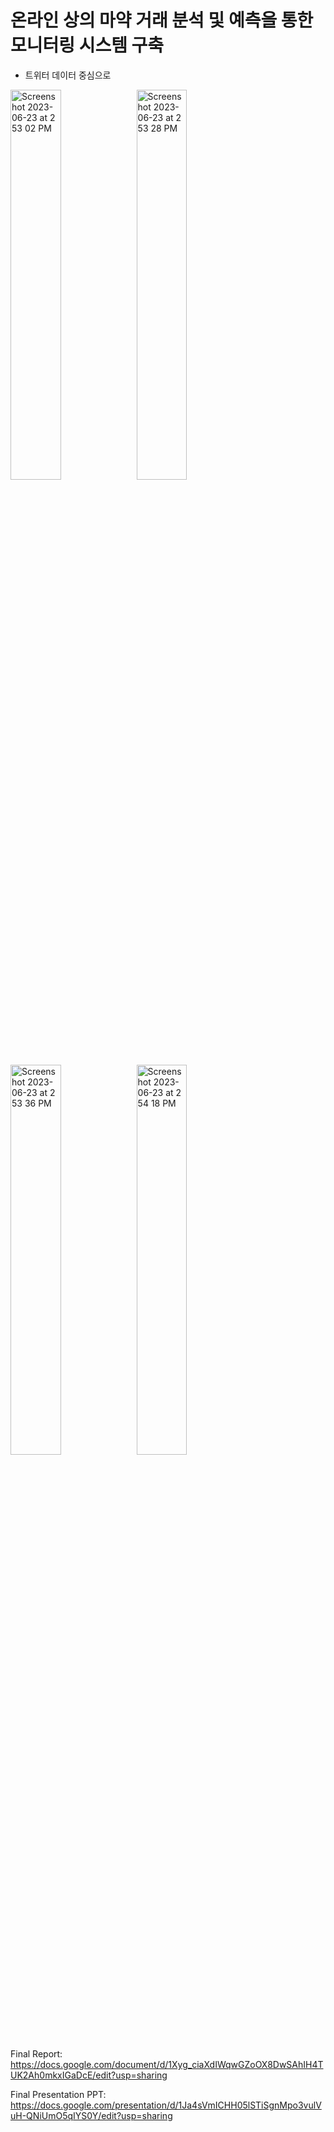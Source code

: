 # 온라인 상의 마약 거래 분석 및 예측을 통한 모니터링 시스템 구축 
- 트위터 데이터 중심으로

<img width="40%" alt="Screenshot 2023-06-23 at 2 53 02 PM" src="https://github.com/pastel-blue/2023_dscap/assets/88418078/1a52014f-6995-4631-8182-9839bdb9a0d8"><img width="40%" alt="Screenshot 2023-06-23 at 2 53 28 PM" src="https://github.com/pastel-blue/2023_dscap/assets/88418078/ac24dde5-5367-4d6e-9048-fae66458d4a4">
<img width="40%" alt="Screenshot 2023-06-23 at 2 53 36 PM" src="https://github.com/pastel-blue/2023_dscap/assets/88418078/d32051dc-505f-459c-bd97-554ed72f95e0"><img width="40%" alt="Screenshot 2023-06-23 at 2 54 18 PM" src="https://github.com/pastel-blue/2023_dscap/assets/88418078/5a7bd7cf-ad0c-4d51-ac56-cf144c2f7104">


Final Report:
https://docs.google.com/document/d/1Xyg_ciaXdIWqwGZoOX8DwSAhIH4TUK2Ah0mkxIGaDcE/edit?usp=sharing

Final Presentation PPT:
https://docs.google.com/presentation/d/1Ja4sVmICHH05lSTiSgnMpo3vulVuH-QNiUmO5qIYS0Y/edit?usp=sharing
